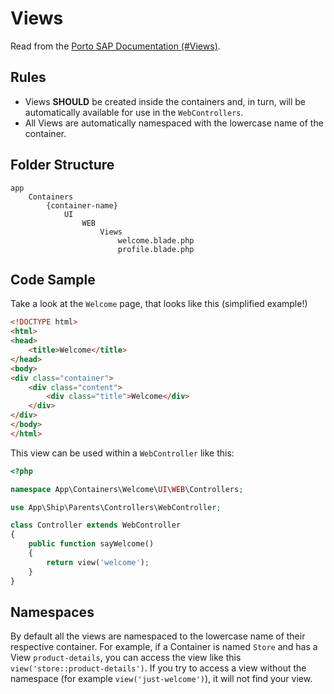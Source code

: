 # Views

Read from the [Porto SAP Documentation (#Views)](https://github.com/Mahmoudz/Porto#Views).

## Rules

- Views **SHOULD** be created inside the containers and, in turn, will be automatically available for use in the `WebControllers`.
- All Views are automatically namespaced with the lowercase name of the container.

## Folder Structure

```
app
    Containers
        {container-name}
            UI
                WEB
                    Views
                        welcome.blade.php
                        profile.blade.php
```

## Code Sample

Take a look at the `Welcome` page, that looks like this (simplified example!)

```html
<!DOCTYPE html>
<html>
<head>
    <title>Welcome</title>
</head>
<body>
<div class="container">
    <div class="content">
        <div class="title">Welcome</div>
    </div>
</div>
</body>
</html>
```

This view can be used within a `WebController` like this:

```php
<?php

namespace App\Containers\Welcome\UI\WEB\Controllers;

use App\Ship\Parents\Controllers\WebController;

class Controller extends WebController
{
    public function sayWelcome()
    {
        return view('welcome');
    }
}

```

## Namespaces

By default all the views are namespaced to the lowercase name of their respective container. For example, if a Container 
is named `Store`  and has a View `product-details`, you can access the view like this `view('store::product-details')`. 
If you try to access a view without the namespace (for example `view('just-welcome')`), it will not find your view.
